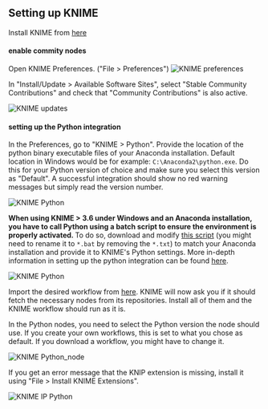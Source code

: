 ## Setting up KNIME<a name="knime"></a>

Install KNIME from [here](https://www.knime.com/downloads/download-knime)

#### enable commity nodes

Open KNIME Preferences. ("File > Preferences")
![KNIME preferences](https://git.embl.de/schorb/pyem/raw/master/doc/images/knime_pref.png)


In "Install/Update > Available Software Sites", select "Stable Community Contributions" and check that "Community Contributions" is also active. 

![KNIME updates](https://git.embl.de/schorb/pyem/raw/master/doc/images/knime_updates.png)


#### setting up the Python integration

In the Preferences, go to "KNIME > Python". Provide the location of the python binary executable files of your Anaconda installation. Default location in Windows would be for example: `C:\Anaconda2\python.exe`. Do this for your Python version of choice and make sure you select this version as "Default". A successful integration should show no red warning messages but simply read the version number.

![KNIME Python](https://git.embl.de/schorb/pyem/raw/master/doc/images/knime_python.png)

<b> When using KNIME > 3.6 under Windows and an Anaconda installation, you have to call Python using a batch script to ensure the environment is properly activated. </b> To do so, download and modify [this script](https://git.embl.de/schorb/pyem/raw/master/tutorials/knimepython.bat?inline=false) (you might need to rename it to `*.bat` by removing the `*.txt`) to match your Anaconda installation and provide it to KNIME's Python settings.
More in-depth information in setting up the python integration can be found [here](https://docs.knime.com/2018-12/python_installation_guide/index.html).

![KNIME Python](https://git.embl.de/schorb/pyem/raw/master/doc/images/startpython.png)

Import the desired workflow from [here](https://git.embl.de/schorb/pyem/tree/master/knime). KNIME will now ask you if it should fetch the necessary nodes from its repositories. Install all of them and the KNIME workflow should run as it is.


In the Python nodes, you need to select the Python version the node should use. If you create your own workflows, this is set to what you chose as default. If you download a workflow, you might have to change it.

![KNIME Python_node](https://git.embl.de/schorb/pyem/raw/master/doc/images/knime_pynode.png)



If you get an error message that the KNIP extension is missing, install it using "File > Install KNIME Extensions".

![KNIME IP Python](https://git.embl.de/schorb/pyem/raw/master/doc/images/KNIP.png)